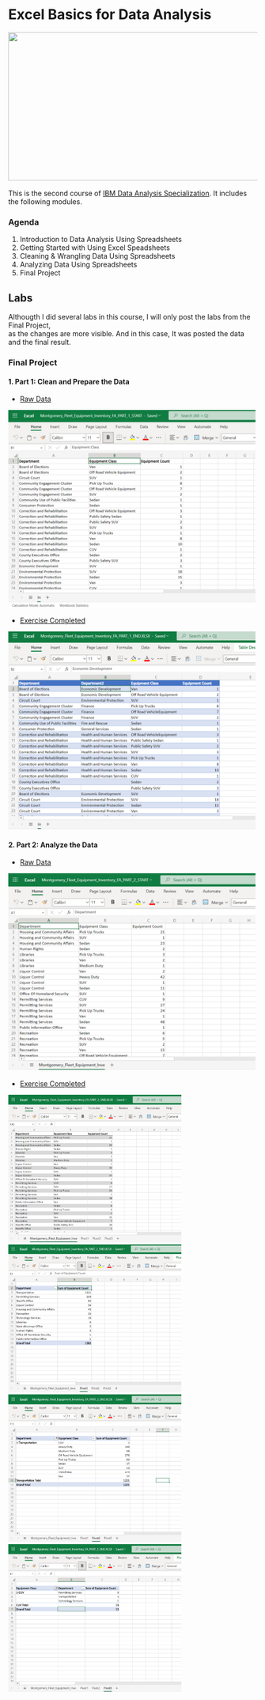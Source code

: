 # Excel Basics for Data Analysis

<img src="https://d3njjcbhbojbot.cloudfront.net/api/utilities/v1/imageproxy/https://coursera-course-photos.s3.amazonaws.com/d3/1b8035aa844596a652515a08db8a42/IBM-DA-Course-2_New-Option-3.jpg?auto=format%2Ccompress&dpr=1" width="600" height="300">


This is the second course of [IBM Data Analysis Specialization](https://www.coursera.org/account/accomplishments/professional-cert/947G6HG93HX8). It includes the following modules.

### Agenda

1. Introduction to Data Analysis Using Spreadsheets
2. Getting Started with Using Excel Speadsheets
3. Cleaning & Wrangling Data Using Spreadsheets
4. Analyzing Data Using Spreadsheets
5. Final Project

## Labs

Althougth I did several labs in this course, I will only post the labs from the Final Project,  
as the changes are more visible. And in this case, It was posted the data and the final result.

### Final Project
#### 1. Part 1: Clean and Prepare the Data
  
* [Raw Data](https://innovaccion-my.sharepoint.com/:x:/g/personal/ceinnova12182_innovaccion_mx/EQnv7jkWRKhBtHKdsJM1OnIBpsyh8Zlkrz3Vaarpybo_nQ?e=qPqtpc)
    
<img src="Assets/ExcelDAP11.png" width="500" height="400">
    
* [Exercise Completed](https://innovaccion-my.sharepoint.com/:x:/g/personal/ceinnova12182_innovaccion_mx/ETx8YMY9DGFOpgrBpskwSRUBLC__6stHRD5BlLgZB_rwzg?e=FLaNhB)
  
<img src="Assets/ExcelDAP12.png" width="500" height="400">
  
#### 2. Part 2: Analyze the Data
  
* [Raw Data](https://innovaccion-my.sharepoint.com/:x:/g/personal/ceinnova12182_innovaccion_mx/EY2yGoZy-ZtKm1OYbYcdBvQBrnaNALU1i0V1i0JNy_4q9Q?e=eO0WwP)

<img src="Assets/ExcelDAP21.png" width="500" height="400">

* [Exercise Completed](https://innovaccion-my.sharepoint.com/:x:/g/personal/ceinnova12182_innovaccion_mx/EYIhYuG1cW1JmT4nGjXwDPoBTYYdvDCcmwWtsE9i91TiVQ?e=eCDfPA)

<div>
 <img src="Assets/ExcelDAP221.png" width="350" height="300"/>
 <img src="Assets/ExcelDAP222.png" width="350" height="300"/>
 <img src="Assets/ExcelDAP223.png" width="350" height="300"/>
 <img src="Assets/ExcelDAP224.png" width="350" height="300"/>
</div>
